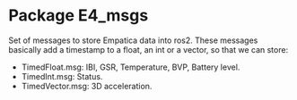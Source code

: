 # Package E4_msgs
Set of messages to store Empatica data into ros2. These messages basically add a timestamp to a float, an int or a vector, so that we can store:

- TimedFloat.msg: IBI, GSR, Temperature, BVP, Battery level.
- TimedInt.msg: Status.
- TimedVector.msg: 3D acceleration.
